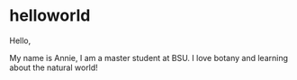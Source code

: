 # helloworld

Hello,

My name is Annie, I am a master student at BSU. I love botany and learning about the natural world! 
